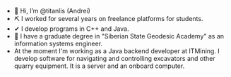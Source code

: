 - 👋 Hi, I’m @titanlis (Andrei)
- ⛏ I worked for several years on freelance platforms for students. 
- ✔ I develop programs in C++ and Java.
- 🧭  I have a graduate degree in "Siberian State Geodesic Academy" as an information systems engineer.
- At the moment I'm working as a Java backend developer at ITMining. I develop software for navigating and controlling excavators and other quarry equipment. It is a server and an onboard computer.
